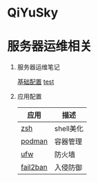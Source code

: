 # QiYuSky

# 服务器运维相关
1. 服务器运维笔记

    [基础配置](./linux/debian.md) [test](./test.md)
    
1. 应用配置

    应用 | 描述
    -- | --
    [zsh](./linux/zsh.md)   | shell美化
    [podman](./linux/podman.md)   | 容器管理
    [ufw](./linux/ufw.md)   | 防火墙
    [fail2ban](./linux/fail2ban.md) | 入侵防御